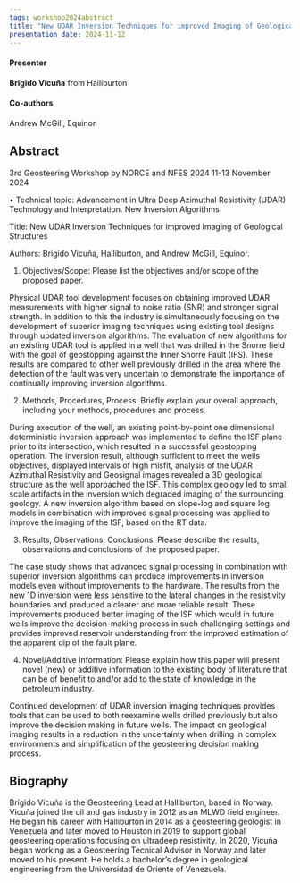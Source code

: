 ```yaml
---
tags: workshop2024abstract
title: "New UDAR Inversion Techniques for improved Imaging of Geological Structures (Brigido Vicuña, Halliburton)"
presentation_date: 2024-11-12
---
```

#### Presenter
**Brigido Vicuña** from Halliburton
#### Co-authors
Andrew McGill, Equinor
## Abstract
3rd Geosteering Workshop by NORCE and NFES 2024 11-13 November 2024



•	Technical topic: Advancement in Ultra Deep Azimuthal Resistivity (UDAR) Technology and Interpretation. New Inversion Algorithms



Title: New UDAR Inversion Techniques for improved Imaging of Geological Structures

Authors: Brigido Vicuña, Halliburton, and Andrew McGill, Equinor.



1.	Objectives/Scope: Please list the objectives and/or scope of the proposed paper. 

Physical UDAR tool development focuses on obtaining improved UDAR measurements with higher signal to noise ratio (SNR) and stronger signal strength.  In addition to this the industry is simultaneously focusing on the development of superior imaging techniques using existing tool designs through updated inversion algorithms. The evaluation of new algorithms for an existing UDAR tool is applied in a well that was drilled in the Snorre field with the goal of geostopping against the Inner Snorre Fault (IFS). These results are compared to other well previously drilled in the area where the detection of the fault was very uncertain to demonstrate the importance of continually improving inversion algorithms.



2.	Methods, Procedures, Process: Briefly explain your overall approach, including your methods, procedures and process. 

During execution of the well, an existing point-by-point one dimensional deterministic inversion approach was implemented to define the ISF plane prior to its intersection, which resulted in a successful geostopping operation. The inversion result, although sufficient to meet the wells objectives, displayed intervals of high misfit, analysis of the UDAR Azimuthal Resistivity and Geosignal images revealed a 3D geological structure as the well approached the ISF. This complex geology led to small scale artifacts in the inversion which degraded imaging of the surrounding geology. A new inversion algorithm based on slope-log and square log models in combination with improved signal processing was applied to improve the imaging of the ISF, based on the RT data.



3.	Results, Observations, Conclusions: Please describe the results, observations and conclusions of the proposed paper. 

The case study shows that advanced signal processing in combination with superior inversion algorithms can produce improvements in inversion models even without improvements to the hardware.  The results from the new 1D inversion were less sensitive to the lateral changes in the resistivity boundaries and produced a clearer and more reliable result.  These improvements produced better imaging of the ISF which would in future wells improve the decision-making process in such challenging settings and provides improved reservoir understanding from the improved estimation of the apparent dip of the fault plane.



4.	Novel/Additive Information: Please explain how this paper will present novel (new) or additive information to the existing body of literature that can be of benefit to and/or add to the state of knowledge in the petroleum industry. 

Continued development of UDAR inversion imaging techniques provides tools that can be used to both reexamine wells drilled previously but also improve the decision making in future wells. The impact on geological imaging results in a reduction in the uncertainty when drilling in complex environments and simplification of the geosteering decision making process.


## Biography
Brígido Vicuña is the Geosteering Lead at Halliburton, based in Norway. Vicuña joined the oil and gas industry in 2012 as an MLWD field engineer. He began his career with Halliburton in 2014 as a geosteering geologist in Venezuela and later moved to Houston in 2019 to support global geosteering operations focusing on ultradeep resistivity. In 2020, Vicuña began working as a Geosteering Tecnical Advisor in Norway and later moved to his present. He holds a bachelor’s degree in geological engineering from the Universidad de Oriente of Venezuela.